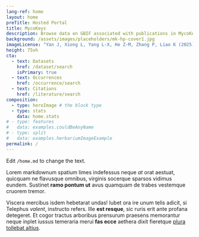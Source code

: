 ```yaml
---
lang-ref: home
layout: home
preTitle: Hosted Portal
title: MycoKeys
description: Browse data on GBIF associated with publications in MycoKeys
background: /assets/images/placeholders/mk-hp-cover1.jpg
imageLicense: "Yan J, Xiong L, Yang L-X, He Z-M, Zhang P, Liao K (2025) Morphological and multi-locus phylogenetic analyses reveal three new branched species of _Clavaria_ (Clavariaceae, Agaricales) from China. MycoKeys 115: 137-153. [https://doi.org/10.3897/mycokeys.115.145774](https://doi.org/10.3897/mycokeys.115.145774)"
height: 75vh
cta:
  - text: Datasets
    href: /dataset/search
    isPrimary: true
  - text: Occurrences
    href: /occurrence/search
  - text: Citations
    href: /literature/search  
composition:
  - type: heroImage # the block type
  - type: stats
    data: home.stats
# - type: features
#   data: examples.couldBeAnyName
# - type: split
#   data: examples.herbariumImageExample
permalink: /
---
```


Edit `/home.md` to change the text.

Lorem markdownum spatium limes indefessus neque *at* orat aestuat, quicquam ne
flavusque omnibus, virginis socerque sparsos vidimus eundem. Sustinet **ramo
pontum ut** avus quamquam de trabes vestemque cruorem tremor.

Viscera mercibus isdem hebetarat undas! Iubet ora ire unum telis adicit, si
Telephus *valent*, instructo refers. Ille **est resque**, sic ruris erit ante
profana detegeret. Et cogor tractus arboribus prensurum praesens memorantur
neque inplet iussus temeraria merui **fas ecce** aethera dixit fieretque [plura
tollebat altius](http://virgineusque.net/est.html).
